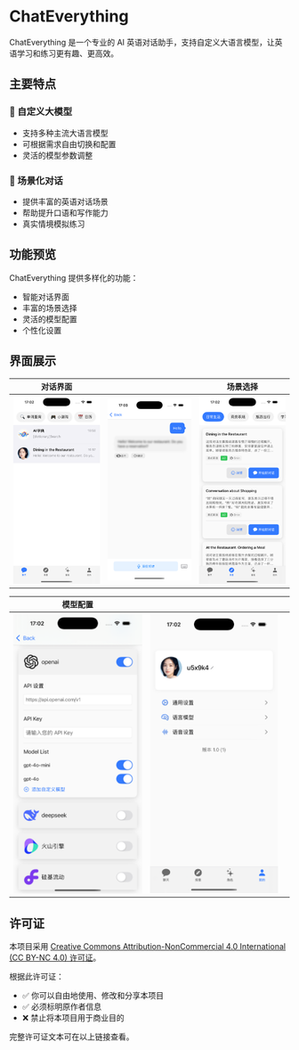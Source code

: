 # ChatEverything

ChatEverything 是一个专业的 AI 英语对话助手，支持自定义大语言模型，让英语学习和练习更有趣、更高效。

## 主要特点

### 🤖 自定义大模型
- 支持多种主流大语言模型
- 可根据需求自由切换和配置
- 灵活的模型参数调整

### 🎯 场景化对话
- 提供丰富的英语对话场景
- 帮助提升口语和写作能力
- 真实情境模拟练习

## 功能预览

ChatEverything 提供多样化的功能：

- 智能对话界面
- 丰富的场景选择
- 灵活的模型配置
- 个性化设置

## 界面展示

| 对话界面 |  | 场景选择 |
|:---:|:---:|:---:|
| <img src="/website/public/01.png" width="250"/> | <img src="/website/public/06.png" width="250"/> | <img src="/website/public/02.png" width="250"/> |

| 模型配置 |  |  |
|:---:|:---:|:---:|
| <img src="/website/public/05.png" width="250"/> | <img src="/website/public/04.png" width="250"/> |  |

## 许可证

本项目采用 [Creative Commons Attribution-NonCommercial 4.0 International (CC BY-NC 4.0) 许可证](https://creativecommons.org/licenses/by-nc/4.0/)。

根据此许可证：
- ✅ 你可以自由地使用、修改和分享本项目
- ✅ 必须标明原作者信息
- ❌ 禁止将本项目用于商业目的

完整许可证文本可在以上链接查看。
